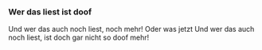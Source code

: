 ### Wer das liest ist doof

Und wer das auch noch liest, noch mehr! Oder was jetzt
Und wer das auch noch liest, ist doch gar nicht so doof mehr!
